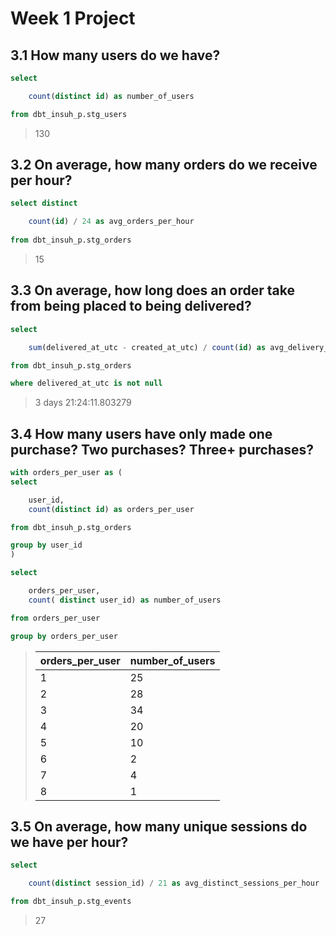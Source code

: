 # Week 1 Project 

## 3.1 How many users do we have?

``` sql
select  

    count(distinct id) as number_of_users

from dbt_insuh_p.stg_users
```

> 130

## 3.2 On average, how many orders do we receive per hour?

``` sql
select distinct 

    count(id) / 24 as avg_orders_per_hour
    
from dbt_insuh_p.stg_orders
```

> 15

## 3.3 On average, how long does an order take from being placed to being delivered?

``` sql
select 

    sum(delivered_at_utc - created_at_utc) / count(id) as avg_delivery_time

from dbt_insuh_p.stg_orders

where delivered_at_utc is not null
```

> 3 days 21:24:11.803279

## 3.4 How many users have only made one purchase? Two purchases? Three+ purchases?

```sql
with orders_per_user as (
select 

    user_id,
    count(distinct id) as orders_per_user

from dbt_insuh_p.stg_orders

group by user_id
)

select 

    orders_per_user,
    count( distinct user_id) as number_of_users

from orders_per_user

group by orders_per_user
```

> | orders_per_user      | number_of_users |
> | ----------- | ----------- |
> | 1      | 25       |
> | 2   | 28        |
> | 3      | 34       |
> | 4   | 20        |
> | 5      | 10       |
> | 6   | 2        |
> | 7      | 4       |
> | 8   | 1        |

## 3.5 On average, how many unique sessions do we have per hour?

```sql 
select 

    count(distinct session_id) / 21 as avg_distinct_sessions_per_hour

from dbt_insuh_p.stg_events
```

> 27